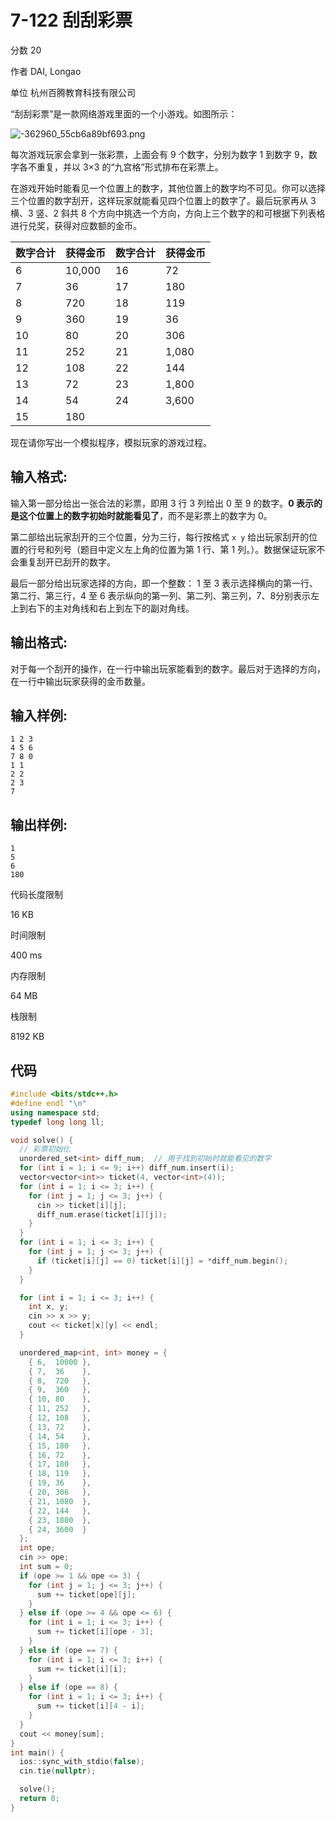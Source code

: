 # **7-122 刮刮彩票**

分数 20

作者 DAI, Longao

单位 杭州百腾教育科技有限公司

“刮刮彩票”是一款网络游戏里面的一个小游戏。如图所示：

![-362960_55cb6a89bf693.png](https://gitee.com/chen-houchao/images/raw/master/img/20250304230613812.png)

每次游戏玩家会拿到一张彩票，上面会有 9 个数字，分别为数字 1 到数字 9，数字各不重复，并以 3×3 的“九宫格”形式排布在彩票上。

在游戏开始时能看见一个位置上的数字，其他位置上的数字均不可见。你可以选择三个位置的数字刮开，这样玩家就能看见四个位置上的数字了。最后玩家再从 3 横、3 竖、2 斜共 8 个方向中挑选一个方向，方向上三个数字的和可根据下列表格进行兑奖，获得对应数额的金币。

| 数字合计 | 获得金币 | 数字合计 | 获得金币 |
| -------- | -------- | -------- | -------- |
| 6        | 10,000   | 16       | 72       |
| 7        | 36       | 17       | 180      |
| 8        | 720      | 18       | 119      |
| 9        | 360      | 19       | 36       |
| 10       | 80       | 20       | 306      |
| 11       | 252      | 21       | 1,080    |
| 12       | 108      | 22       | 144      |
| 13       | 72       | 23       | 1,800    |
| 14       | 54       | 24       | 3,600    |
| 15       | 180      |          |          |

现在请你写出一个模拟程序，模拟玩家的游戏过程。

## 输入格式:

输入第一部分给出一张合法的彩票，即用 3 行 3 列给出 0 至 9 的数字。**0 表示的是这个位置上的数字初始时就能看见了**，而不是彩票上的数字为 0。

第二部给出玩家刮开的三个位置，分为三行，每行按格式 `x y` 给出玩家刮开的位置的行号和列号（题目中定义左上角的位置为第 1 行、第 1 列。）。数据保证玩家不会重复刮开已刮开的数字。

最后一部分给出玩家选择的方向，即一个整数： 1 至 3 表示选择横向的第一行、第二行、第三行，4 至 6 表示纵向的第一列、第二列、第三列，7、8分别表示左上到右下的主对角线和右上到左下的副对角线。

## 输出格式:

对于每一个刮开的操作，在一行中输出玩家能看到的数字。最后对于选择的方向，在一行中输出玩家获得的金币数量。

## 输入样例:

```in
1 2 3
4 5 6
7 8 0
1 1
2 2
2 3
7
```

## 输出样例:

```out
1
5
6
180
```

代码长度限制

16 KB

时间限制

400 ms

内存限制

64 MB

栈限制

8192 KB

## 代码

```cpp
#include <bits/stdc++.h>
#define endl "\n"
using namespace std;
typedef long long ll;

void solve() {
  // 彩票初始化
  unordered_set<int> diff_num;  // 用于找到初始时就能看见的数字
  for (int i = 1; i <= 9; i++) diff_num.insert(i);
  vector<vector<int>> ticket(4, vector<int>(4));
  for (int i = 1; i <= 3; i++) {
    for (int j = 1; j <= 3; j++) {
      cin >> ticket[i][j];
      diff_num.erase(ticket[i][j]);
    }
  }
  for (int i = 1; i <= 3; i++) {
    for (int j = 1; j <= 3; j++) {
      if (ticket[i][j] == 0) ticket[i][j] = *diff_num.begin();
    }
  }

  for (int i = 1; i <= 3; i++) {
    int x, y;
    cin >> x >> y;
    cout << ticket[x][y] << endl;
  }

  unordered_map<int, int> money = {
    { 6,  10000 },
    { 7,  36    },
    { 8,  720   },
    { 9,  360   },
    { 10, 80    },
    { 11, 252   },
    { 12, 108   },
    { 13, 72    },
    { 14, 54    },
    { 15, 180   },
    { 16, 72    },
    { 17, 180   },
    { 18, 119   },
    { 19, 36    },
    { 20, 306   },
    { 21, 1080  },
    { 22, 144   },
    { 23, 1800  },
    { 24, 3600  }
  };
  int ope;
  cin >> ope;
  int sum = 0;
  if (ope >= 1 && ope <= 3) {
    for (int j = 1; j <= 3; j++) {
      sum += ticket[ope][j];
    }
  } else if (ope >= 4 && ope <= 6) {
    for (int i = 1; i <= 3; i++) {
      sum += ticket[i][ope - 3];
    }
  } else if (ope == 7) {
    for (int i = 1; i <= 3; i++) {
      sum += ticket[i][i];
    }
  } else if (ope == 8) {
    for (int i = 1; i <= 3; i++) {
      sum += ticket[i][4 - i];
    }
  }
  cout << money[sum];
}
int main() {
  ios::sync_with_stdio(false);
  cin.tie(nullptr);

  solve();
  return 0;
}
```

